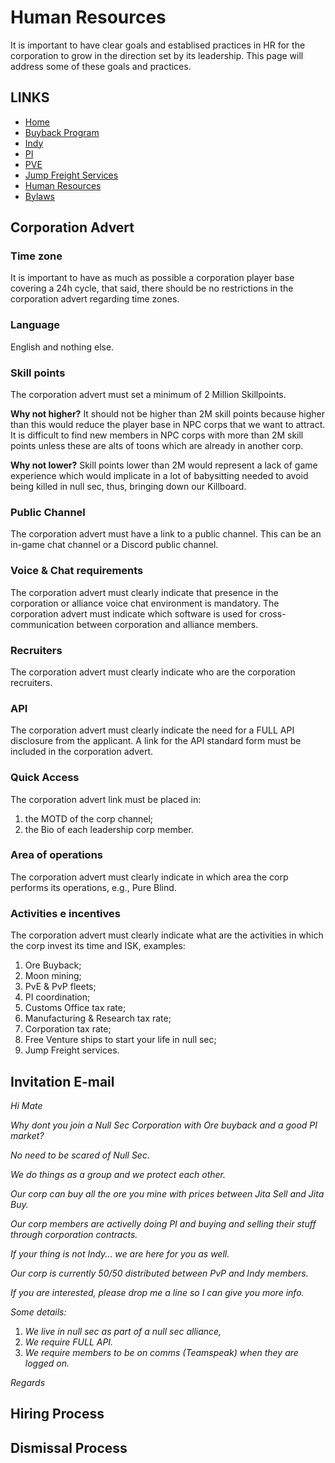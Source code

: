 # Human Resources

It is important to have clear goals and establised practices in HR for the corporation to grow in the direction set by its leadership.
This page will address some of these goals and practices.

## LINKS
* [Home](README.md)
* [Buyback Program](Buyback/Buyback.md)
* [Indy](Indy.md)
* [PI](PI.md)
* [PVE](PVE.md)
* [Jump Freight Services](JumpFreight.md)
* [Human Resources](HumanResources.md)
* [Bylaws](Bylaws.md)

## Corporation Advert

### Time zone
It is important to have as much as possible a corporation player base covering a 24h cycle, that said, there should be no restrictions in the corporation advert regarding time zones.

### Language
English and nothing else.

### Skill points
The corporation advert must set a minimum of 2 Million Skillpoints.

**Why not higher?**
It should not be higher than 2M skill points because higher than this would reduce the player base in NPC corps that we want to attract. It is difficult to find new members in NPC corps with more than 2M skill points unless these are alts of toons which are already in another corp.

**Why not lower?**
Skill points lower than 2M would represent a lack of game experience which would implicate in a lot of babysitting needed to avoid being killed in null sec, thus, bringing down our Killboard.

### Public Channel
The corporation advert must have a link to a public channel. This can be an in-game chat channel or a Discord public channel.

### Voice & Chat requirements
The corporation advert must clearly indicate that presence in the corporation or alliance voice chat environment is mandatory.
The corporation advert must indicate which software is used for cross-communication between corporation and alliance members.

### Recruiters
The corporation advert must clearly indicate who are the corporation recruiters.

### API
The corporation advert must clearly indicate the need for a FULL API disclosure from the applicant.
A link for the API standard form must be included in the corporation advert.

### Quick Access
The corporation advert link must be placed in:
1. the MOTD of the corp channel;
2. the Bio of each leadership corp member.

### Area of operations
The corporation advert must clearly indicate in which area the corp performs its operations, e.g., Pure Blind.

### Activities e incentives
The corporation advert must clearly indicate what are the activities in which the corp invest its time and ISK, examples:
1. Ore Buyback;
2. Moon mining;
3. PvE & PvP fleets;
4. PI coordination;
5. Customs Office tax rate;
6. Manufacturing & Research tax rate;
7. Corporation tax rate;
8. Free Venture ships to start your life in null sec;
9. Jump Freight services.

## Invitation E-mail

_Hi Mate_

_Why dont you join a Null Sec Corporation with Ore buyback and a good PI market?_

_No need to be scared of Null Sec._

_We do things as a group and we protect each other._

_Our corp can buy all the ore you mine with prices between Jita Sell and Jita Buy._

_Our corp members are activelly doing PI and buying and selling their stuff through corporation contracts._

_If your thing is not Indy... we are here for you as well._

_Our corp is currently 50/50 distributed between PvP and Indy members._

_If you are interested, please drop me a line so I can give you more info._

_Some details:_
1. _We live in null sec as part of a null sec alliance,_
2. _We require FULL API._
3. _We require members to be on comms (Teamspeak) when they are logged on._

_Regards_


## Hiring Process

## Dismissal Process
